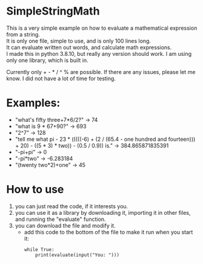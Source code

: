 # SimpleStringMath
This is a very simple example on how to evaluate a mathematical expression from a string.  
It is only one file, simple to use, and is only 100 lines long.  
It can evaluate written out words, and calculate math expressions.  
I made this in python 3.8.10, but really any version should work. I am using only one library, which is built in.  
  
Currently only + - * / ^ % are possible.
If there are any issues, please let me know. I did not have a lot of time for testing.  

# Examples:
- "what's fifty three+7*6/2?" ->  74  
- "what is 9 * 67+90?"         ->  693  
- "2^7"                        ->  128  
- "tell me what pi - 23 * (((((-6) + (2 / (65.4 - one hundred and fourteen))) + 20) - ((5 * 3) * two)) - (0.5 / 0.9)) is."  ->  384.865871835391  
- "-pi+pi"                     ->  0  
- "-pi*two"                    ->  -6.283184
- "(twenty two*2)+one"         ->  45

# How to use
1. you can just read the code, if it interests you.  
2. you can use it as a library by downloading it, importing it in other files, and running the "evaluate" function.  
3. you can download the file and modify it.  
   - add this code to the bottom of the file to make it run when you start it:  
     ```
     while True:
         print(evaluate(input("You: ")))
     ```

